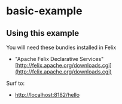 basic-example 
============

Using this example
------------

You will need these bundles installed in Felix

* "Apache Felix Declarative Services" [http://felix.apache.org/downloads.cgi](http://felix.apache.org/downloads.cgi)

Surf to:

* [http://localhost:8182/hello](http://localhost:8182/hello)




